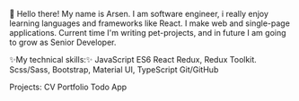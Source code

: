 👋 Hello there! My name is Arsen. I am software engineer, i really enjoy learning languages and frameworks like React.
I make web and single-page applications. Current time I'm writing pet-projects, and in future I am going to grow as Senior Developer.

✨My technical skills:✨
JavaScript ES6
React
Redux, Redux Toolkit.
Scss/Sass, Bootstrap, Material UI,
TypeScript
Git/GitHub

Projects:
CV Portfolio
Todo App
